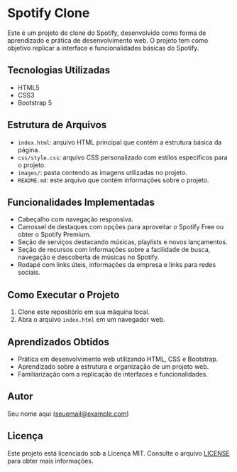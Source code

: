# Spotify Clone

Este é um projeto de clone do Spotify, desenvolvido como forma de aprendizado e prática de desenvolvimento web. O projeto tem como objetivo replicar a interface e funcionalidades básicas do Spotify.

## Tecnologias Utilizadas

- HTML5
- CSS3
- Bootstrap 5

## Estrutura de Arquivos

- `index.html`: arquivo HTML principal que contém a estrutura básica da página.
- `css/style.css`: arquivo CSS personalizado com estilos específicos para o projeto.
- `images/`: pasta contendo as imagens utilizadas no projeto.
- `README.md`: este arquivo que contém informações sobre o projeto.

## Funcionalidades Implementadas

- Cabeçalho com navegação responsiva.
- Carrossel de destaques com opções para aproveitar o Spotify Free ou obter o Spotify Premium.
- Seção de serviços destacando músicas, playlists e novos lançamentos.
- Seção de recursos com informações sobre a facilidade de busca, navegação e descoberta de músicas no Spotify.
- Rodapé com links úteis, informações da empresa e links para redes sociais.

## Como Executar o Projeto

1. Clone este repositório em sua máquina local.
2. Abra o arquivo `index.html` em um navegador web.

## Aprendizados Obtidos

- Prática em desenvolvimento web utilizando HTML, CSS e Bootstrap.
- Aprendizado sobre a estrutura e organização de um projeto web.
- Familiarização com a replicação de interfaces e funcionalidades.

## Autor

Seu nome aqui (seuemail@example.com)

## Licença

Este projeto está licenciado sob a Licença MIT. Consulte o arquivo [LICENSE](LICENSE) para obter mais informações.
